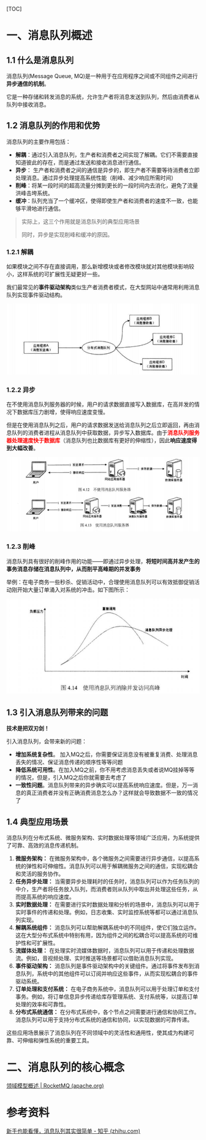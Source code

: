 [TOC]

# 一、消息队列概述

## 1.1 什么是消息队列

消息队列(Message Queue, MQ)是一种用于在应用程序之间或不同组件之间进行**异步通信的机制**。

它是一种存储和转发消息的系统，允许生产者将消息发送到队列，然后由消费者从队列中接收消息。



## 1.2 消息队列的作用和优势

消息队列的主要作用包括：

- **解耦**：通过引入消息队列，生产者和消费者之间实现了解耦。它们不需要直接知道彼此的存在，而是通过发送和接收消息进行通信。
- **异步**： 生产者和消费者之间的通信是异步的，即生产者不需要等待消费者立即处理消息。通过异步处理提高系统性能（削峰、减少响应所需时间）
- **削峰**：将某一段时间的超高流量分摊到更长的一段时间内去消化，避免了流量洪峰击垮系统。
- **缓冲**：队列充当了一个缓冲区，使得即使生产者和消费者的速度不一致，也能够平滑地进行通信。

> 实际上，这三个作用就是消息队列的典型应用场景
>
> 同时，异步是实现削峰和缓冲的原因。



### 1.2.1 解耦

如果模块之间不存在直接调用，那么新增模块或者修改模块就对其他模块影响较小，这样系统的可扩展性无疑更好一些。

我们最常见的**事件驱动架构**类似生产者消费者模式，在大型网站中通常用利用消息队列实现事件驱动结构。

![img](images/v2-89acee0a50ff56e2b63450e831b96924_r.jpg)



### 1.2.2 异步

在不使用消息队列服务器的时候，用户的请求数据直接写入数据库，在高并发的情况下数据库压力剧增，使得响应速度变慢。

但是在使用消息队列之后，用户的请求数据发送给消息队列之后立即返回，再由消息队列的消费者进程从消息队列中获取数据，异步写入数据库。由于<font color="red">**消息队列服务器处理速度快于数据库**</font>（消息队列也比数据库有更好的伸缩性），因此**响应速度得到大幅改善**。

![img](images/v2-38d11d9e3a712f558d97ee1149265da2_r.jpg)



### 1.2.3 削峰

消息队列具有很好的削峰作用的功能——即通过异步处理，**将短时间高并发产生的事务消息存储在消息队列中，从而削平高峰期的并发事务**

举例：在电子商务一些秒杀、促销活动中，合理使用消息队列可以有效抵御促销活动刚开始大量订单涌入对系统的冲击。如下图所示：

![img](images/v2-d8cc821bcafbf17b08c96b0f5990670a_r.jpg)

## 1.3 引入消息队列带来的问题

**技术是把双刃剑！**

引入消息队列，会带来新的问题：

- **增加系统复杂性**。 加入MQ之后，你需要保证消息没有被重复消费、处理消息丢失的情况、保证消息传递的顺序性等等问题
- **降低系统可用性**。在加入MQ之前，你不用考虑消息丢失或者说MQ挂掉等等的情况，但是，引入MQ之后你就需要去考虑了
- **一致性问题**。消息队列带来的异步确实可以提高系统响应速度。但是，万一消息的真正消费者并没有正确消费消息怎么办？这样就会导致数据不一致的情况了



## 1.4 典型应用场景

消息队列在分布式系统、微服务架构、实时数据处理等领域广泛应用，为系统提供了可靠、高效的消息传递机制。

1. **微服务架构：** 在微服务架构中，各个微服务之间需要进行异步通信，以提高系统的弹性和可伸缩性。消息队列可以用于解耦微服务之间的通信，实现松耦合和灵活的服务协作。
2. **任务异步处理：** 当需要异步处理耗时的任务时，消息队列可以作为任务队列的中介，生产者将任务放入队列，而消费者则从队列中取出并处理这些任务，从而提高系统的响应速度。
3. **实时数据处理：** 在需要进行实时数据处理和分析的场景中，消息队列可以用于实时事件的传递和处理。例如，日志收集、实时监控系统等都可以通过消息队列实现。
4. **解耦系统组件：** 消息队列可以帮助解耦系统中的不同组件，使它们独立运作。这在大型分布式系统中特别有用，因为组件之间的松耦合可以提高系统的可维护性和可扩展性。
5. **流媒体处理：** 在处理实时流媒体数据时，消息队列可以用于传递和处理数据流。例如，音视频处理、实时推送等场景都可以借助消息队列实现。
6. **事件驱动架构：** 消息队列是事件驱动架构中的关键组件。通过将事件发布到消息队列，系统中的其他组件可以订阅并响应这些事件，从而实现松耦合的事件驱动系统。
7. **订单处理和支付系统：** 在电子商务系统中，消息队列可以用于处理订单和支付事务。例如，将订单信息异步传递给库存管理系统、支付系统等，以提高订单处理的效率和可靠性。
8. **分布式系统通信：** 在分布式系统中，各个节点之间需要进行通信和协同工作。消息队列可以用于支持分布式系统的通信和协同，以实现数据的可靠传递。

这些应用场景展示了消息队列在不同领域中的灵活性和通用性，使其成为构建可靠、可伸缩和弹性系统的重要工具。



# 二、消息队列的核心概念
[领域模型概述 | RocketMQ (apache.org)](https://rocketmq.apache.org/zh/docs/domainModel/01main)





# 参考资料

[新手也能看懂，消息队列其实很简单 - 知乎 (zhihu.com)](https://zhuanlan.zhihu.com/p/52773169)